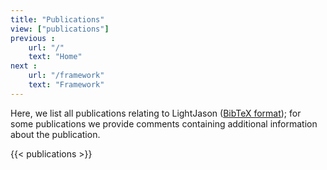 ```yaml
---
title: "Publications"
view: ["publications"]
previous :
    url: "/"
    text: "Home"
next :
    url: "/framework"
    text: "Framework"
---
```


Here, we list all publications relating to LightJason ([BibTeX format](/references.bib)); for some publications we provide comments containing additional information about the publication.

<!--more-->

{{< publications >}}
